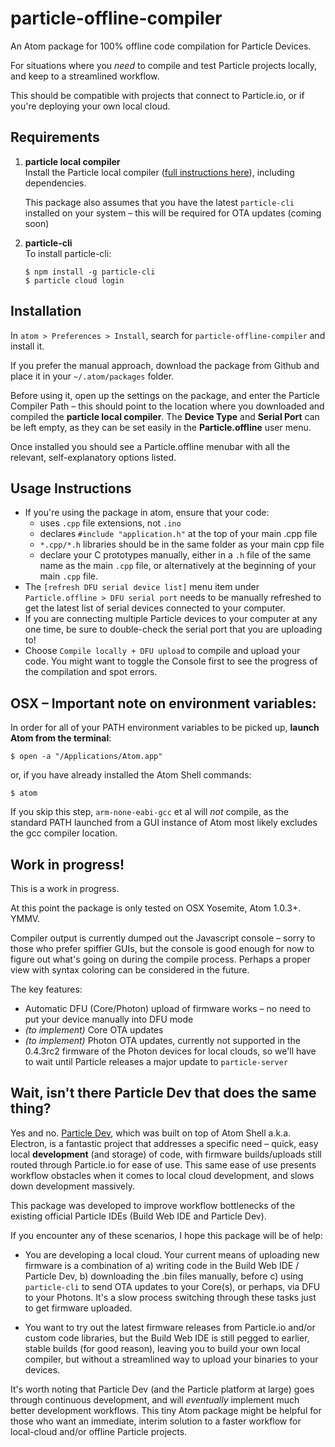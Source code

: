 # particle-offline-compiler

An Atom package for 100% offline code compilation for Particle Devices.

For situations where you *need* to compile and test Particle projects locally, and keep to a streamlined workflow.

This should be compatible with projects that connect to Particle.io, or if you're deploying your own local cloud.


## Requirements

1. __particle local compiler__  
   Install the Particle local compiler ([full instructions here](https://github.com/spark/firmware/tree/latest)), including dependencies.  

   This package also assumes that you have the latest `particle-cli` installed on your system – this will be required for OTA updates (coming soon)

2. __particle-cli__  
   To install particle-cli:  
   ```
   $ npm install -g particle-cli
   $ particle cloud login
   ```


## Installation
In `atom > Preferences > Install`, search for `particle-offline-compiler` and install it.

If you prefer the manual approach, download the package from Github and place it in your `~/.atom/packages` folder.

Before using it, open up the settings on the package, and enter the Particle Compiler Path – this should point to the location where you downloaded and compiled the __particle local compiler__. The __Device Type__ and __Serial Port__ can be left empty, as they can be set easily in the __Particle.offline__ user menu.

Once installed you should see a Particle.offline menubar with all the relevant, self-explanatory options listed.


## Usage Instructions
* If you're using the package in atom, ensure that your code:
  * uses `.cpp` file extensions, not `.ino`
  * declares `#include "application.h"` at the top of your main .cpp file
  * `*.cpp/*.h` libraries should be in the same folder as your main cpp file
  * declare your C prototypes manually, either in a `.h` file of the same name as the main `.cpp` file, or alternatively at the beginning of your main `.cpp` file.
* The `[refresh DFU serial device list]` menu item under `Particle.offline > DFU serial port` needs to be manually refreshed to get the latest list of serial devices connected to your computer.
* If you are connecting multiple Particle devices to your computer at any one time, be sure to double-check the serial port that you are uploading to!
* Choose `Compile locally + DFU upload` to compile and upload your code. You might want to toggle the Console first to see the progress of the compilation and spot errors.


## OSX – Important note on environment variables:

In order for all of your PATH environment variables to be picked up, **launch Atom from the terminal**:

    $ open -a "/Applications/Atom.app"

or, if you have already installed the Atom Shell commands:

    $ atom

If you skip this step, `arm-none-eabi-gcc` et al will *not* compile, as the standard PATH launched from a GUI instance of Atom most likely excludes the gcc compiler location.


## Work in progress!

This is a work in progress.

At this point the package is only tested on OSX Yosemite, Atom 1.0.3+. YMMV.

Compiler output is currently dumped out the Javascript console – sorry to those who prefer spiffier GUIs, but the console is good enough for now to figure out what's going on during the compile process. Perhaps a proper view with syntax coloring can be considered in the future.

The key features:
* Automatic DFU (Core/Photon) upload of firmware works – no need to put your device manually into DFU mode
* _(to implement)_ Core OTA updates
* _(to implement)_ Photon OTA updates, currently not supported in the 0.4.3rc2 firmware of the Photon devices for local clouds, so we'll have to wait until Particle releases a major update to `particle-server`


## Wait, isn't there Particle Dev that does the same thing?

Yes and no. [Particle Dev](https://www.particle.io/dev), which was built on top of Atom Shell a.k.a. Electron, is a fantastic project that addresses a specific need – quick, easy local __development__ (and storage) of code, with firmware builds/uploads still routed through Particle.io for ease of use. This same ease of use presents workflow obstacles when it comes to local cloud development, and slows down development massively.

This package was developed to improve workflow bottlenecks of the existing official Particle IDEs (Build Web IDE and Particle Dev).

If you encounter any of these scenarios, I hope this package will be of help:

* You are developing a local cloud. Your current means of uploading new firmware is a combination of a) writing code in the Build Web IDE / Particle Dev, b) downloading the .bin files manually, before c) using `particle-cli` to send OTA updates to your Core(s), or perhaps, via DFU to your Photons. It's a slow process switching through these tasks just to get firmware uploaded.

* You want to try out the latest firmware releases from Particle.io and/or custom code libraries, but the Build Web IDE is still pegged to earlier, stable builds (for good reason), leaving you to build your own local compiler, but without a streamlined way to upload your binaries to your devices.

It's worth noting that Particle Dev (and the Particle platform at large) goes through continuous development, and will *eventually* implement much better development workflows. This tiny Atom package might be helpful for those who want an immediate, interim solution to a faster workflow for local-cloud and/or offline Particle projects.

